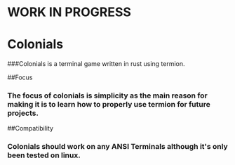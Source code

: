 # **WORK IN PROGRESS**

# Colonials

###Colonials is a terminal game written in rust using termion.

##Focus

### The focus of colonials is simplicity as the main reason for making it is to learn how to properly use termion for future projects.

##Compatibility

### Colonials should work on any ANSI Terminals although it's only been tested on linux.
